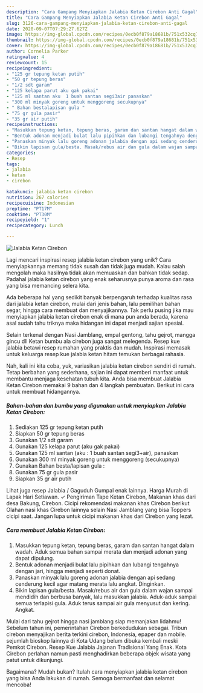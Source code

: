 ```yaml
---
description: "Cara Gampang Menyiapkan Jalabia Ketan Cirebon Anti Gagal"
title: "Cara Gampang Menyiapkan Jalabia Ketan Cirebon Anti Gagal"
slug: 3126-cara-gampang-menyiapkan-jalabia-ketan-cirebon-anti-gagal
date: 2020-09-07T07:29:27.627Z
image: https://img-global.cpcdn.com/recipes/0ecb0f879a18681b/751x532cq70/jalabia-ketan-cirebon-foto-resep-utama.jpg
thumbnail: https://img-global.cpcdn.com/recipes/0ecb0f879a18681b/751x532cq70/jalabia-ketan-cirebon-foto-resep-utama.jpg
cover: https://img-global.cpcdn.com/recipes/0ecb0f879a18681b/751x532cq70/jalabia-ketan-cirebon-foto-resep-utama.jpg
author: Cornelia Parker
ratingvalue: 4
reviewcount: 15
recipeingredient:
- "125 gr tepung ketan putih"
- "50 gr tepung beras"
- "1/2 sdt garam"
- "125 kelapa parut aku gak pakai"
- "125 ml santan aku  1 buah santan segi3air panaskan"
- "300 ml minyak goreng untuk menggoreng secukupnya"
- " Bahan bestalapisan gula "
- "75 gr gula pasir"
- "35 gr air putih"
recipeinstructions:
- "Masukkan tepung ketan, tepung beras, garam dan santan hangat dalam wadah. Aduk semua bahan sampai merata dan menjadi adonan yang dapat dipulung."
- "Bentuk adonan menjadi bulat lalu pipihkan dan lubangi tengahnya dengan jari, hingga menjadi seperti donat."
- "Panaskan minyak lalu goreng adonan jalabia dengan api sedang cenderung kecil agar matang merata lalu angkat. Dinginkan."
- "Bikin lapisan gula/besta. Masak/rebus air dan gula dalam wajan sampai mendidih dan berbusa banyak, lalu masukkan jalabia. Aduk-aduk sampai semua terlapisi gula. Aduk terus sampai air gula menyusut dan kering. Angkat."
categories:
- Resep
tags:
- jalabia
- ketan
- cirebon

katakunci: jalabia ketan cirebon 
nutrition: 267 calories
recipecuisine: Indonesian
preptime: "PT17M"
cooktime: "PT30M"
recipeyield: "1"
recipecategory: Lunch

---
```



![Jalabia Ketan Cirebon](https://img-global.cpcdn.com/recipes/0ecb0f879a18681b/751x532cq70/jalabia-ketan-cirebon-foto-resep-utama.jpg)

Lagi mencari inspirasi resep jalabia ketan cirebon yang unik? Cara menyiapkannya memang tidak susah dan tidak juga mudah. Kalau salah mengolah maka hasilnya tidak akan memuaskan dan bahkan tidak sedap. Padahal jalabia ketan cirebon yang enak seharusnya punya aroma dan rasa yang bisa memancing selera kita.

Ada beberapa hal yang sedikit banyak berpengaruh terhadap kualitas rasa dari jalabia ketan cirebon, mulai dari jenis bahan, lalu pemilihan bahan segar, hingga cara membuat dan menyajikannya. Tak perlu pusing jika mau menyiapkan jalabia ketan cirebon enak di mana pun anda berada, karena asal sudah tahu triknya maka hidangan ini dapat menjadi sajian spesial.

Selain terkenal dengan Nasi Jamblang, empal gentong, tahu gejrot, mangga gincu dll Ketan bumbu ala cirebon juga sangat melegenda. Resep kue jalabia betawi resep rumahan yang praktis dan mudah. Inspirasi memasak untuk keluarga resep kue jalabia ketan hitam temukan berbagai rahasia.


Nah, kali ini kita coba, yuk, variasikan jalabia ketan cirebon sendiri di rumah. Tetap berbahan yang sederhana, sajian ini dapat memberi manfaat untuk membantu menjaga kesehatan tubuh kita. Anda bisa membuat Jalabia Ketan Cirebon memakai 9 bahan dan 4 langkah pembuatan. Berikut ini cara untuk membuat hidangannya.

<!--inarticleads1-->

##### Bahan-bahan dan bumbu yang digunakan untuk menyiapkan Jalabia Ketan Cirebon:

1. Sediakan 125 gr tepung ketan putih
1. Siapkan 50 gr tepung beras
1. Gunakan 1/2 sdt garam
1. Gunakan 125 kelapa parut (aku gak pakai)
1. Gunakan 125 ml santan (aku : 1 buah santan segi3+air), panaskan
1. Gunakan 300 ml minyak goreng untuk menggoreng (secukupnya)
1. Gunakan  Bahan besta/lapisan gula :
1. Gunakan 75 gr gula pasir
1. Siapkan 35 gr air putih


Lihat juga resep Jalabia / Gaguduh Gumpal enak lainnya. Harga Murah di Lapak Hari Setiawan. ✓ Pengiriman Tape Ketan Cirebon, Makanan khas dari desa Bakung, Cirebon. Cicipi rekomendasi makanan khas Cirebon berikut Olahan nasi khas Cirebon lainnya selain Nasi Jamblang yang bisa Toppers cicipi saat. Jangan lupa untuk cicipi makanan khas dari Cirebon yang lezat. 

<!--inarticleads2-->

##### Cara membuat Jalabia Ketan Cirebon:

1. Masukkan tepung ketan, tepung beras, garam dan santan hangat dalam wadah. Aduk semua bahan sampai merata dan menjadi adonan yang dapat dipulung.
1. Bentuk adonan menjadi bulat lalu pipihkan dan lubangi tengahnya dengan jari, hingga menjadi seperti donat.
1. Panaskan minyak lalu goreng adonan jalabia dengan api sedang cenderung kecil agar matang merata lalu angkat. Dinginkan.
1. Bikin lapisan gula/besta. Masak/rebus air dan gula dalam wajan sampai mendidih dan berbusa banyak, lalu masukkan jalabia. Aduk-aduk sampai semua terlapisi gula. Aduk terus sampai air gula menyusut dan kering. Angkat.


Mulai dari tahu gejrot hingga nasi jamblang siap memanjakan lidahmu! Sebelum tahun ini, pemerintahan Cirebon berkedudukan sebagai. Tribun cirebon menyajikan berita terkini cirebon, Indonesia, epaper dan mobile. sejumlah bioskop lainnya di Kota Udang belum dibuka kembali meski Pemkot Cirebon. Resep Kue Jalabia Jajanan Tradisional Yang Enak. Kota Cirebon perlahan namun pasti menghadirkan beberapa objek wisata yang patut untuk dikunjungi. 

Bagaimana? Mudah bukan? Itulah cara menyiapkan jalabia ketan cirebon yang bisa Anda lakukan di rumah. Semoga bermanfaat dan selamat mencoba!
